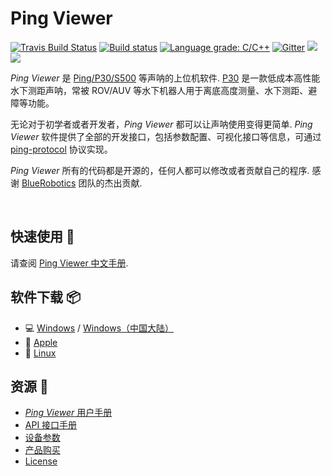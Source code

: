 # Ping Viewer

[![Travis Build Status](https://travis-ci.org/bluerobotics/ping-viewer.svg?branch=master)](https://travis-ci.org/bluerobotics/ping-viewer)
[![Build status](https://ci.appveyor.com/api/projects/status/y4nl4spd3yw1s4bn/branch/master?svg=true)](https://ci.appveyor.com/project/blueroboticsappveyor/ping-viewer/branch/master)
[![Language grade: C/C++](https://img.shields.io/lgtm/grade/cpp/g/bluerobotics/ping-viewer.svg?logo=lgtm&logoWidth=18)](https://lgtm.com/projects/g/bluerobotics/ping-viewer/context:cpp)
[![Gitter](https://img.shields.io/badge/gitter-online-green.svg)](https://gitter.im/bluerobotics/discussion/)
![](https://img.shields.io/github/commit-activity/4w/bluerobotics/ping-viewer.svg)
![](https://img.shields.io/github/search/bluerobotics/ping-viewer/TODO:.svg)

*Ping Viewer* 是 [Ping/P30/S500][4] 等声呐的上位机软件. [P30][4] 是一款低成本高性能水下测距声呐，常被 ROV/AUV 等水下机器人用于离底高度测量、水下测距、避障等功能。

无论对于初学者或者开发者，*Ping Viewer* 都可以让声呐使用变得更简单. *Ping Viewer* 软件提供了全部的开发接口，包括参数配置、可视化接口等信息，可通过 [ping-protocol][1] 协议实现。

*Ping Viewer* 所有的代码都是开源的，任何人都可以修改或者贡献自己的程序. 感谢 [BlueRobotics][5] 团队的杰出贡献.

<br/>

## 快速使用 :blue_book:

请查阅 [Ping Viewer 中文手册][2].

## 软件下载 :package:

- :computer: [Windows](https://github.com/bluerobotics/ping-viewer/releases/download/stable/pingviewer_release.zip) / [Windows（中国大陆）](https://share.weiyun.com/5Y6mUom)
- :apple: [Apple](https://github.com/bluerobotics/ping-viewer/releases/download/stable/pingviewer-release.dmg)
- :penguin: [Linux](https://github.com/bluerobotics/ping-viewer/releases/download/stable/pingviewer-x86_64.AppImage)

## 资源 :paperclip:

* [*Ping Viewer* 用户手册][2]
* [API 接口手册][1]
* [设备参数][4]
* [产品购买][4]
* [License](http://github.com/bluerobotics/ping-viewer/blob/master/LICENSE.md)

[1]: http://searobotix.com/docs/ping-protocol/
[2]: http://searobotix.com/docs/ping-viewer/
[4]: http://searobotix.com/p30-sonar/
[5]: https://www.bluerobotics.com/
